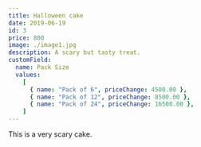 ```yaml
---
title: Halloween cake
date: 2019-06-19
id: 3
price: 800
image: ./image1.jpg
description: A scary but tasty treat.
customField:
  name: Pack Size
  values:
    [
      { name: "Pack of 6", priceChange: 4500.00 },
      { name: "Pack of 12", priceChange: 8500.00 },
      { name: "Pack of 24", priceChange: 16500.00 },
    ]
---
```


This is a very scary cake.
